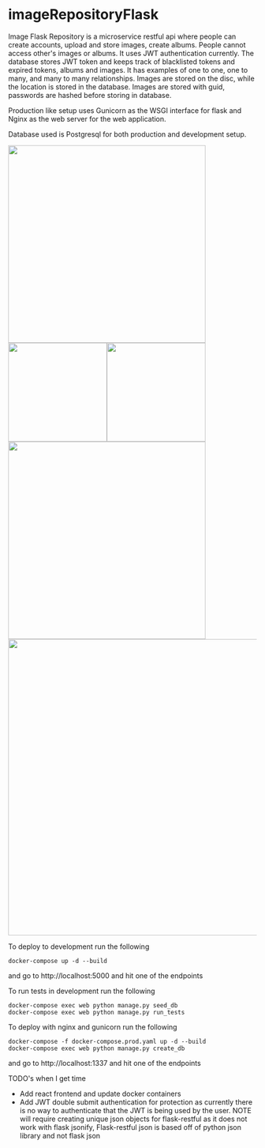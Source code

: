 # imageRepositoryFlask

Image Flask Repository is a microservice restful api where people can create accounts, upload and store images, create albums. People cannot access other's images or albums. It uses JWT authentication currently. The database stores JWT token and keeps track of blacklisted tokens and expired tokens, albums and images. It has examples of one to one, one to many, and many to many relationships. Images are stored on the disc, while the location is stored in the database. Images are stored with guid, passwords are hashed before storing in database.

Production like setup uses Gunicorn as the WSGI interface for flask and Nginx as the web server for the web application.

Database used is Postgresql for both production and development setup.


<img src="https://i.morioh.com/fb42517ac4.png" width=400><img src="https://upload.wikimedia.org/wikipedia/commons/2/29/Postgresql_elephant.svg" width=200><img src="https://www.docker.com/sites/default/files/d8/2019-07/vertical-logo-monochromatic.png" width=200><img src="https://www.nginx.com/wp-content/uploads/2018/08/NGINX-logo-rgb-large.png" width=400><img src="https://www.fullstackpython.com/img/logos/gunicorn.jpg" width=600>

To deploy to development run the following
```
docker-compose up -d --build
```
and go to http://localhost:5000 and hit one of the endpoints

To run tests in development run the following
```
docker-compose exec web python manage.py seed_db
docker-compose exec web python manage.py run_tests
```
To deploy with nginx and gunicorn run the following
```
docker-compose -f docker-compose.prod.yaml up -d --build
docker-compose exec web python manage.py create_db
```
and go to http://localhost:1337 and hit one of the endpoints

TODO's when I get time
- Add react frontend and update docker containers
- Add JWT double submit authentication for protection as currently there is no way to authenticate that the JWT is being used by the user. NOTE will require creating unique json objects for flask-restful as it does not work with flask jsonify, Flask-restful json is based off of python json library and not flask json
